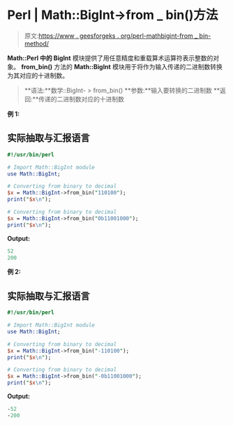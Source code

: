 # Perl | Math::BigInt->from _ bin()方法

> 原文:[https://www . geesforgeks . org/perl-mathbigint-from _ bin-method/](https://www.geeksforgeeks.org/perl-mathbigint-from_bin-method/)

**Math::Perl 中的 BigInt** 模块提供了用任意精度和重载算术运算符表示整数的对象。
**from_bin()** 方法的 **Math::BigInt** 模块用于将作为输入传递的二进制数转换为其对应的十进制数。

> **语法:**数学::BigInt- > from_bin()
> **参数:**输入要转换的二进制数
> **返回:**传递的二进制数对应的十进制数

**例 1:**

## 实际抽取与汇报语言

```perl
#!/usr/bin/perl

# Import Math::BigInt module
use Math::BigInt;

# Converting from binary to decimal
$x = Math::BigInt->from_bin("110100");
print("$x\n");

# Converting from binary to decimal
$x = Math::BigInt->from_bin("0b11001000");
print("$x\n");
```

**Output:** 

```perl
52
200
```

**例 2:**

## 实际抽取与汇报语言

```perl
#!/usr/bin/perl

# Import Math::BigInt module
use Math::BigInt;

# Converting from binary to decimal
$x = Math::BigInt->from_bin("-110100");
print("$x\n");

# Converting from binary to decimal
$x = Math::BigInt->from_bin("-0b11001000");
print("$x\n");
```

**Output:** 

```perl
-52
-200
```
